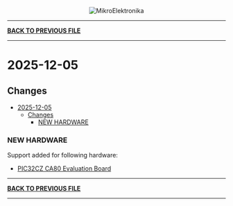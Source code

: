 <p align="center">
  <img src="http://www.mikroe.com/img/designs/beta/logo_small.png?raw=true" alt="MikroElektronika"/>
</p>

---

**[BACK TO PREVIOUS FILE](../changelog.md)**

---

# 2025-12-05

## Changes

- [2025-12-05](#2025-12-05)
  - [Changes](#changes)
    - [NEW HARDWARE](#new-hardware)

### NEW HARDWARE

Support added for following hardware:

+ [PIC32CZ CA80 Evaluation Board](https://mplab-discover.microchip.com/v2/item/com.microchip.portal.evalboard/com.microchip.subcategories.modules-and-peripherals.communication.can.Others/mcu32.ev51s73a/1.0.0?view=about)

---

**[BACK TO PREVIOUS FILE](../changelog.md)**

---
